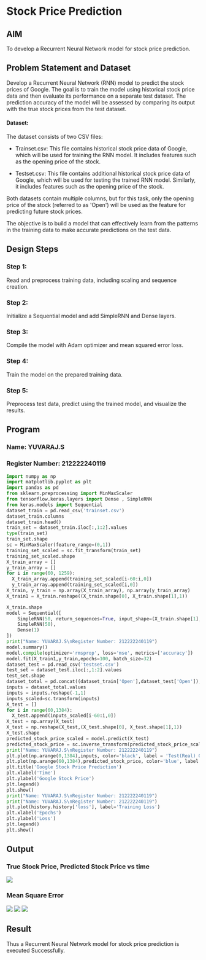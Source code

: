 # Stock Price Prediction

## AIM

To develop a Recurrent Neural Network model for stock price prediction.

## Problem Statement and Dataset
Develop a Recurrent Neural Network (RNN) model to predict the stock prices of Google. The goal is to train the model using historical stock price data and then evaluate its performance on a separate test dataset. The prediction accuracy of the model will be assessed by comparing its output with the true stock prices from the test dataset.
#### Dataset: 
The dataset consists of two CSV files:
- Trainset.csv: This file contains historical stock price data of Google, which will be used for training the RNN model. It includes features such as the opening price of the stock.

- Testset.csv: This file contains additional historical stock price data of Google, which will be used for testing the trained RNN model. Similarly, it includes features such as the opening price of the stock.

Both datasets contain multiple columns, but for this task, only the opening price of the stock (referred to as 'Open') will be used as the feature for predicting future stock prices.

The objective is to build a model that can effectively learn from the patterns in the training data to make accurate predictions on the test data.
## Design Steps

### Step 1:
Read and preprocess training data, including scaling and sequence creation.

### Step 2:
Initialize a Sequential model and add SimpleRNN and Dense layers.

### Step 3:
Compile the model with Adam optimizer and mean squared error loss.

### Step 4:
Train the model on the prepared training data.

### Step 5:
Preprocess test data, predict using the trained model, and visualize the results.


## Program
### Name: YUVARAJ.S
### Register Number: 212222240119
```python
import numpy as np
import matplotlib.pyplot as plt
import pandas as pd
from sklearn.preprocessing import MinMaxScaler
from tensorflow.keras.layers import Dense , SimpleRNN
from keras.models import Sequential
dataset_train = pd.read_csv('trainset.csv')
dataset_train.columns
dataset_train.head()
train_set = dataset_train.iloc[:,1:2].values
type(train_set)
train_set.shape
sc = MinMaxScaler(feature_range=(0,1))
training_set_scaled = sc.fit_transform(train_set)
training_set_scaled.shape
X_train_array = []
y_train_array = []
for i in range(60, 1259):
  X_train_array.append(training_set_scaled[i-60:i,0])
  y_train_array.append(training_set_scaled[i,0])
X_train, y_train = np.array(X_train_array), np.array(y_train_array)
X_train1 = X_train.reshape((X_train.shape[0], X_train.shape[1],1))

X_train.shape
model = Sequential([
    SimpleRNN(50, return_sequences=True, input_shape=(X_train.shape[1], 1)),
    SimpleRNN(50),
    Dense(1)
])
print("Name: YUVARAJ.S\nRegister Number: 212222240119")
model.summary()
model.compile(optimizer='rmsprop', loss='mse', metrics=['accuracy'])
model.fit(X_train1,y_train,epochs=100, batch_size=32)
dataset_test = pd.read_csv('testset.csv')
test_set = dataset_test.iloc[:,1:2].values
test_set.shape
dataset_total = pd.concat((dataset_train['Open'],dataset_test['Open']),axis=0)
inputs = dataset_total.values
inputs = inputs.reshape(-1,1)
inputs_scaled=sc.transform(inputs)
X_test = []
for i in range(60,1384):
  X_test.append(inputs_scaled[i-60:i,0])
X_test = np.array(X_test)
X_test = np.reshape(X_test,(X_test.shape[0], X_test.shape[1],1))
X_test.shape
predicted_stock_price_scaled = model.predict(X_test)
predicted_stock_price = sc.inverse_transform(predicted_stock_price_scaled)
print("Name: YUVARAJ.S\nRegister Number: 212222240119")
plt.plot(np.arange(0,1384),inputs, color='black', label = 'Test(Real) Google stock price')
plt.plot(np.arange(60,1384),predicted_stock_price, color='blue', label = 'Predicted Google stock price')
plt.title('Google Stock Price Prediction')
plt.xlabel('Time')
plt.ylabel('Google Stock Price')
plt.legend()
plt.show()
print("Name: YUVARAJ.S\nRegister Number: 212222240119")
print("Name: YUVARAJ.S\nRegister Number: 212222240119")
plt.plot(history.history['loss'], label='Training Loss')
plt.xlabel('Epochs')
plt.ylabel('Loss')  
plt.legend()
plt.show()
```
## Output

### True Stock Price, Predicted Stock Price vs time
![](./img/1.png)
### Mean Square Error
![](./img/2.png)
![](./img/3.png)
![](./img/4.png)

## Result
Thus a Recurrent Neural Network model for stock price prediction is executed Successfully.
